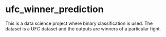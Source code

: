 # ufc_winner_prediction
This is a data science project where binary classification is used. The dataset is a UFC dataset and the outputs are winners of a particular fight.
